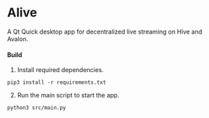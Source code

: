 # Alive

A Qt Quick desktop app for decentralized live streaming on Hive and Avalon.

#### Build

1. Install required dependencies.

```
pip3 install -r requirements.txt
```

2. Run the main script to start the app.

```
python3 src/main.py
```
